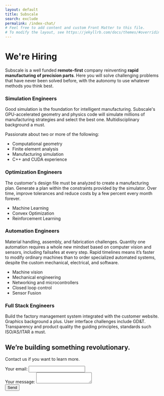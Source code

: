 ```yaml
---
layout: default
title: Subscale
search: exclude
permalink: /index-chat/
# Feel free to add content and custom Front Matter to this file.
# To modify the layout, see https://jekyllrb.com/docs/themes/#overriding-theme-defaults
---
```

<div class="row">
  
  <div class="col m7 s12" id="hero">
    <div class="row">
      <h1>We're Hiring</h1>
      <p>
        Subscale is a well funded <b>remote-first</b> company reinventing <b>rapid manufacturing of precision parts</b>. Here you will solve challenging problems that have never been solved before, with the autonomy to use whatever methods you think best.
      </p>
      <div class="joblist">
        <h3>Simulation Engineers</h3>
        <p>Good simulation is the foundation for intelligent manufacturing. Subscale's GPU-accelerated geometry and physics code will simulate millions of manufacturing strategies and select the best one. Multidisciplinary background a must. </p><p>Passionate about two or more of the following:</p>
        <ul class="browser-default">
          <li>Computational geometry</li>
          <li>Finite element analysis</li>
          <li>Manufacturing simulation</li>
          <li>C++ and CUDA experience</li>
        </ul>
        <h3>Optimization Engineers</h3>
        <p>The customer's design file must be analyzed to create a manufacturing plan. Generate a plan within the constraints provided by the simulator. Over time, improve tolerances and reduce costs by a few percent every month forever. </p>
        <ul class="browser-default">
          <li>Machine Learning</li>
          <li>Convex Optimization</li>
          <li>Reinforcement Learning</li>
        </ul>
        <h3>Automation Engineers</h3>
        <p>Material handling, assembly, and fabrication challenges. Quantity one automation requires a whole new mindset based on computer vision and sensors, including failsafes at every step. Rapid timelines means it’s faster to modify ordinary machines than to order specialized automated systems, despite the custom mechanical, electrical, and software.</p>
        <ul class="browser-default">
          <li>Machine vision</li>
          <li>Mechanical engineering</li>
          <li>Networking and microcontrollers</li>
          <li>Closed loop control</li>
          <li>Sensor Fusion</li>
        </ul>
        <h3>Full Stack Engineers</h3>
        <p>Build the factory management system integrated with the customer website. Graphics background a plus. User interface challenges include GD&T. Transparency and product quality the guiding principles, standards such ISO/AS/ITAR a must.</p>
      </div><!-- .joblist -->
      
  </div>
</div>

<div class="col m5 s12">
  <div id="formwrap" data-aos="fade-up">
      <div class="row">
        <h2>We’re building something revolutionary.</h2>
        <p>Contact us if you want to learn more.</p>
      </div>
      <form
        action="https://formspree.io/xbjolyeq"
        method="POST"
      >
      <div class="row">
        <div class="input-field col s12">
        <label for="FNAME" class="">
          Your email:</label>
          <input type="text" name="_replyto" id="FNAME">
      </div>
         <div class="input-field col s12">
        <label for="MESSAGE" class="">
          Your message:
        </label>
          <textarea name="message" id="MESSAGE" class="materialize-textarea"></textarea>
        </div>
        <button id="mc-embedded-subscribe" type="submit" class="btn center-align">Send</button>
        </div>
      </form>

</div>
</div>
<script>
  window.intercomSettings = {
    app_id: "xg935s5s"
  };
</script>

<script>
// We pre-filled your app ID in the widget URL: 'https://widget.intercom.io/widget/xg935s5s'
(function(){var w=window;var ic=w.Intercom;if(typeof ic==="function"){ic('reattach_activator');ic('update',w.intercomSettings);}else{var d=document;var i=function(){i.c(arguments);};i.q=[];i.c=function(args){i.q.push(args);};w.Intercom=i;var l=function(){var s=d.createElement('script');s.type='text/javascript';s.async=true;s.src='https://widget.intercom.io/widget/xg935s5s';var x=d.getElementsByTagName('script')[0];x.parentNode.insertBefore(s,x);};if(w.attachEvent){w.attachEvent('onload',l);}else{w.addEventListener('load',l,false);}}})();
</script>
